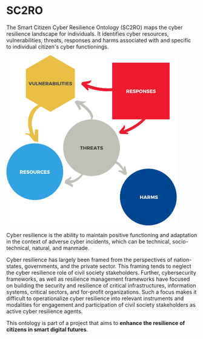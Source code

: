 # SC2RO

The Smart Citizen Cyber Resilience Ontology (SC2RO) maps the cyber resilience landscape for individuals. It identifies cyber resources, vulnerabilities, threats, responses and harms associated with and specific to individual citizen's cyber functionings.

<img src="https://github.com/UNU-Macau/sc2ro/blob/master/docs/images/onto_elements.png" width=450 />

Cyber resilience is the ability to maintain positive functioning and adaptation in the context of adverse cyber incidents, which can be technical, socio-technical, natural, and manmade.

Cyber resilience has largely been framed from the perspectives of nation-states, governments, and the private sector. This framing tends to neglect the cyber resilience role of civil society stakeholders. Further, cybersecurity frameworks, as well as resilience management frameworks have focused on building the security and resilience of critical infrastructures, information systems, critical sectors, and for-profit organizations. Such a focus makes it difficult to operationalize cyber resilience into relevant instruments and modalities for engagement and participation of civil society stakeholders as active cyber resilience agents.

This ontology is part of a project that aims to **enhance the resilience of citizens in smart digital futures**.
